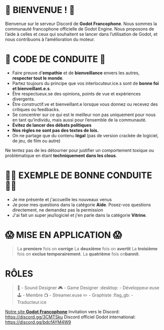 # :wave: BIENVENUE ! :wave:
Bienvenue sur le serveur Discord de **Godot Francophone**. Nous sommes la communauté francophone officielle de Godot Engine. Nous proposons de l’aide à celles et ceux qui souhaitent se lancer dans l’utilisation de Godot, et nous contribuons à l’amélioration du moteur.

# :scroll: CODE DE CONDUITE :scroll:
- Faire preuve d’__empathie__ et de __bienveillance__ envers les autres, __respecter tout le monde__.
- Partez toujours du principe que vos interlocuteur.ice.s sont de __bonne foi et bienveillant.e.s__.
- Être respectueux.se des opinions, points de vue et expériences divergents.
- Être constructif.ve et bienveillant.e lorsque vous donnez ou recevez des critiques ou feedbacks.
- Se concentrer sur ce qui est le meilleur non pas uniquement pour nous en tant qu’individu, mais aussi pour l’ensemble de la communauté.
- __Évitez de lancer des débats politiques__
- __Nos règles ne sont pas des textes de lois.__
- On ne partage que du contenu **légal** (pas de version crackée de logiciel, de jeu, de film ou autre)

Ne tentez pas de les détourner pour justifier un comportement toxique ou problématique en étant __techniquement dans les clous__.

# :rainbow_flag: EXEMPLE DE BONNE CONDUITE :rainbow_flag:
- Je me présente et j'accueille les nouveaux venus
- Je pose mes questions dans la catégorie **Aide**. Posez-vos questions directement, ne demandez pas la permission
- J'ai fait un super jeu/logiciel et j'en parle dans la catégorie **Vitrine**.

# :scream:  MISE EN APPLICATION :scream:
> La **premiere** fois on **corrige**
> La **deuxième** fois on **avertit**
> La **troisième** fois on **exclue temporairement**.
> La **quatrième** fois on**bannit**.

# RÔLES
> :musical_note: - Sound Designer
> :video_game: - Game Designer
> :desktop: - Développeur.euse
> :joystick: - Membre
> :tv: - Streamer.euse
> :pencil2: - Graphiste
> :flag_gb: - Traducteur.ice

[Notre site **Godot Francophone**](https://www.godot-francophone.org/)
Invitation vers le Discord: https://discord.gg/3CMTSku
Discord officiel Godot international: <https://discord.gg/bdcfAYM4W9>
